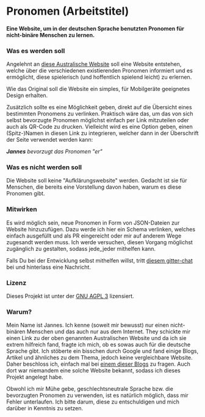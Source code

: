 # Pronomen (Arbeitstitel)
#### Eine Website, um in der deutschen Sprache benutzten Pronomen für nicht-binäre Menschen zu lernen.

### Was es werden soll
Angelehnt an [diese Australische Website](https://minus18.org.au/pronouns-app/) soll eine Website entstehen, 
welche über die verschiedenen existierenden Pronomen informiert und es ermöglicht, 
diese spielerisch (und hoffentlich spielend leicht) zu erlernen.

Wie das Original soll die Website ein simples, für Mobilgeräte geeignetes Design erhalten. 

Zusätzlich sollte es eine Möglichkeit geben, direkt auf die Übersicht eines bestimmten Pronomens zu verlinken. 
Praktisch wäre das, um das von sich selbst bevorzugte Pronomen möglichst einfach per Link mitzuteilen oder auch als QR-Code zu drucken.
Vielleicht wird es eine Option geben, einen (Spitz-)Namen in diesen Link zu integrieren, 
welcher dann in der Überschrift der Seite verwendet werden kann: 

*__Jannes__ bevorzugt das Pronomen "er"*

### Was es nicht werden soll
Die Website soll keine "Aufklärungswebsite" werden. Gedacht ist sie für Menschen, die bereits eine Vorstellung davon haben, warum es diese Pronomen gibt. 

### Mitwirken
Es wird möglich sein, neue Pronomen in Form von JSON-Dateien zur Website hinzuzufügen. 
Dazu werde ich hier ein Schema verlinken, welches einfach ausgefüllt und als PR eingereicht oder mir auf anderem Wege zugesandt werden muss. 
Ich werde versuchen, diesen Vorgang möglichst zugänglich zu gestalten, sodass jede_jeder mithelfen kann.

Falls Du bei der Entwicklung selbst mithelfen willst, tritt [diesem gitter-chat](https://gitter.im/pronomen/Lobby) bei und hinterlass eine Nachricht.

### Lizenz
Dieses Projekt ist unter der [GNU AGPL 3](https://github.com/jh0ker/pronomen/blob/master/LICENSE) lizensiert.

### Warum?
Mein Name ist Jannes. Ich kenne (soweit mir bewusst) nur einen nicht-binären Menschen und das auch nur aus dem Internet. 
They schickte mir einen Link zu der oben genannten Australischen Website und da ich sie extrem hilfreich fand, fragte ich mich, ob es sowas auch für die deutsche Sprache gibt.
Ich stöberte ein bisschen durch Google und fand einige Blogs, Artikel und ähnliches zu dem Thema, jedoch keine vergleichbare Website. 
Daher beschloss ich, einfach mal bei [einem dieser Blogs](http://nonbinarytransgermany.tumblr.com/) zu fragen.
Auch dort war niemandem eine solche Website bekannt, sodass ich dieses Projekt angelegt habe.

Obwohl ich mir Mühe gebe, geschlechtsneutrale Sprache bzw. die bevorzugten Pronomen zu verwenden, ist es natürlich möglich, dass mir Fehler unterlaufen. 
Ich bitte darum, diese zu entschuldigen und mich darüber in Kenntnis zu setzen.
